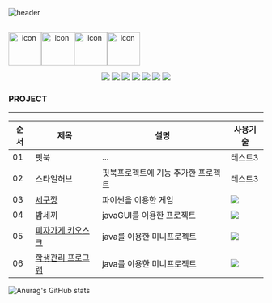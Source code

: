 ![header](https://capsule-render.vercel.app/api?type=waving&color=auto&height=180&section=header&text=minseo%20bang\%20💡&fontAlignY=45&desc=%20&fontSize=60&animation=twinkling) <br><br>

<div align="center">
  <div style="display: flex; align-items: flex-start;"><img src="https://techstack-generator.vercel.app/java-icon.svg" alt="icon" width="65" height="65" /><img src="https://techstack-generator.vercel.app/mysql-icon.svg" alt="icon" width="65" height="65" /><img src="https://techstack-generator.vercel.app/js-icon.svg" alt="icon" width="65" height="65" /><img src="https://techstack-generator.vercel.app/react-icon.svg" alt="icon" width="65" height="65" /></div>


  <img src="https://img.shields.io/badge/HTML5-E34F26?style=flat-square&logo=HTML5&logoColor=white"/></a>
  <img src="https://img.shields.io/badge/CSS3-1572B6?style=flat-square&logo=CSS3&logoColor=white"/></a>
  <img src="https://img.shields.io/badge/JavaScript-F7DF1E?style=flat-square&logo=JavaScript&logoColor=white"/></a>
  <img src="https://img.shields.io/badge/Java-007396?style=flat-square&logo=Java&logoColor=white"/></a>
  <img src="https://img.shields.io/badge/C-A8B9CC?style=flat-square&logo=C&logoColor=white"/></a>
  <img src="https://img.shields.io/badge/photoshop-000000?style=flat-square&logo=&logoColor=white"/></a>
  <img src="https://img.shields.io/badge/Python-3766AB?style=flat-square&logo=Python&logoColor=white"/></a>
</div>

### PROJECT
---
|순서 | 제목 | 설명 | 사용기술 |
|----|-------|-----|---------|
| 01 |핏북 |...|테스트3|<img src="https://img.shields.io/badge/HTML5-E34F26?style=flat-square&logo=HTML5&logoColor=white"/></a><img src="https://img.shields.io/badge/CSS3-1572B6?style=flat-square&logo=CSS3&logoColor=white"/></a> <img src="https://img.shields.io/badge/JavaScript-F7DF1E?style=flat-square&logo=JavaScript&logoColor=white"/></a>| 
| 02 |스타일허브|핏북프로젝트에 기능 추가한 프로젝트|테스트3||
| 03 |[세구깡](https://github.com/rambus2006/HanyangPy-Segugang) |파이썬을 이용한 게임|<img src="https://img.shields.io/badge/Python-3766AB?style=flat-square&logo=Python&logoColor=white"/></a>|
| 04 |밥세끼|javaGUI를 이용한 프로젝트|<img src="https://img.shields.io/badge/Java-007396?style=flat-square&logo=Java&logoColor=white"/></a>|
| 05 |[피자가게 키오스크](https://github.com/rambus2006/JavaArrangement?tab=readme-ov-file#%ED%94%BC%EC%9E%90%EA%B0%80%EA%B2%8C%ED%82%A4%EC%98%A4%EC%8A%A4%ED%81%AC)|java를 이용한 미니프로젝트|<img src="https://img.shields.io/badge/Java-007396?style=flat-square&logo=Java&logoColor=white"/></a>|
| 06 |[학생관리 프로그램](https://github.com/rambus2006/JavaArrangement?tab=readme-ov-file#%ED%94%BC%EC%9E%90%EA%B0%80%EA%B2%8C%ED%82%A4%EC%98%A4%EC%8A%A4%ED%81%AC)|java를 이용한 미니프로젝트|<img src="https://img.shields.io/badge/Java-007396?style=flat-square&logo=Java&logoColor=white"/></a>|

![Anurag's GitHub stats](https://github-readme-stats.vercel.app/api?username=rambus2006&show_icons=true&theme=radical)

